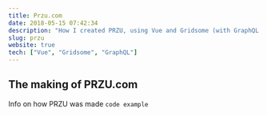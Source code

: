 ```yaml
---
title: Przu.com
date: 2018-05-15 07:42:34
description: "How I created PRZU, using Vue and Gridsome (with GraphQL and Markdown support)"
slug: przu
website: true
tech: ["Vue", "Gridsome", "GraphQL"]
---
```


## The making of PRZU.com

Info on how PRZU was made
`code example`